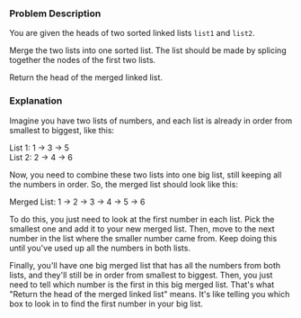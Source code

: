 ### Problem Description

You are given the heads of two sorted linked lists `list1` and `list2`.

Merge the two lists into one sorted list. The list should be made by splicing together the nodes of the first two lists.

Return the head of the merged linked list.

### Explanation

Imagine you have two lists of numbers, and each list is already in order from smallest to biggest, like this:

List 1: 1 -> 3 -> 5  
List 2: 2 -> 4 -> 6

Now, you need to combine these two lists into one big list, still keeping all the numbers in order. So, the merged list should look like this:

Merged List: 1 -> 2 -> 3 -> 4 -> 5 -> 6

To do this, you just need to look at the first number in each list. Pick the smallest one and add it to your new merged list. Then, move to the next number in the list where the smaller number came from. Keep doing this until you've used up all the numbers in both lists.

Finally, you'll have one big merged list that has all the numbers from both lists, and they'll still be in order from smallest to biggest. Then, you just need to tell which number is the first in this big merged list. That's what "Return the head of the merged linked list" means. It's like telling you which box to look in to find the first number in your big list.
